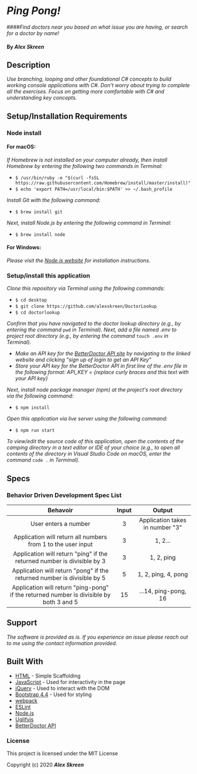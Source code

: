 # _Ping Pong!_

####_Find doctors near you based on what issue you are having, or search for a doctor by name!_

#### By _**Alex Skreen**_

## Description
_Use branching, looping and other foundational C# concepts to build working console applications with C#. Don't worry about trying to complete all the exercises. Focus on getting more comfortable with C# and understanding key concepts._

## Setup/Installation Requirements

### Node install

#### For macOS:
_If Homebrew is not installed on your computer already, then install Homebrew by entering the following two commands in Terminal:_
* ``$ /usr/bin/ruby -e "$(curl -fsSL https://raw.githubusercontent.com/Homebrew/install/master/install)"``
* ``$ echo 'export PATH=/usr/local/bin:$PATH' >> ~/.bash_profile``

_Install Git with the following command:_
* ``$ brew install git``

_Next, install Node.js by entering the following command in Terminal:_
* ``$ brew install node``

#### For Windows:
_Please visit the [Node.js website](https://nodejs.org/en/download/) for installation instructions._

### Setup/install this application

_Clone this repository via Terminal using the following commands:_
* ``$ cd desktop``
* ``$ git clone https://github.com/alexskreen/DoctorLookup``
* ``$ cd doctorlookup``

_Confirm that you have navigated to the doctor lookup directory (e.g., by entering the command_ ``pwd`` _in Terminal). Next, add a file named .env to project root directory (e.g., by entering the command_ ``touch .env`` _in Terminal)._
* _Make an API key for the [BetterDoctor API site](https://developer.betterdoctor.com/) by navigating to the linked website and clicking "sign up of login to get an API Key"_
* _Store your API key for the BetterDoctor API in first line of the .env file in the following format: API_KEY = {replace curly braces and this text with your API key}_

_Next, install node package manager (npm) at the project's root directory via the following command:_
* ``$ npm install``

_Open this application via live server using the following command:_
* ``$ npm run start``

_To view/edit the source code of this application, open the contents of the camping directory in a text editor or IDE of your choice (e.g., to open all contents of the directory in Visual Studio Code on macOS, enter the command_ ``code .`` _in Terminal)._



## Specs
### Behavior Driven Development Spec List

Behavoir | Input | Output
:---------:|:------:|:------:
| User enters a number | 3 | Application takes in number "3" |
| Application will return all numbers from 1 to the user input | 3 | 1, 2... |
| Application will return "ping" if the returned number is divisible by 3 | 3 | 1, 2, ping |
| Application will return "pong" if the returned number is divisible by 5 | 5 | 1, 2, ping, 4, pong |
Application will return "ping-pong" if the returned number is divisible by both 3 and 5 | 15 | ...14, ping-pong, 16 |



## Support 

_The software is provided as is. If you experience an issue please reach out to me using the contact information provided._


## Built With

* [HTML](https://developer.mozilla.org/en-US/docs/Web/HTML) - Simple Scaffolding
* [JavaScript](https://developer.mozilla.org/en-US/docs/Web/JavaScript) - Used for interactivity in the page
* [jQuery](https://jquery.com/) - Used to interact with the DOM
* [Bootstrap 4.4](https://getbootstrap.com/) - Used for styling
* [webpack](https://webpack.js.org/)
* [ESLint](https://eslint.org/)
* [Node.js](https://nodejs.org/en/)
* [Uglifyjs](https://www.uglifyjs.net/)
* [BetterDoctor API](https://developer.betterdoctor.com/)



### License

This project is licensed under the MIT License

Copyright (c) 2020 **_Alex Skreen_**